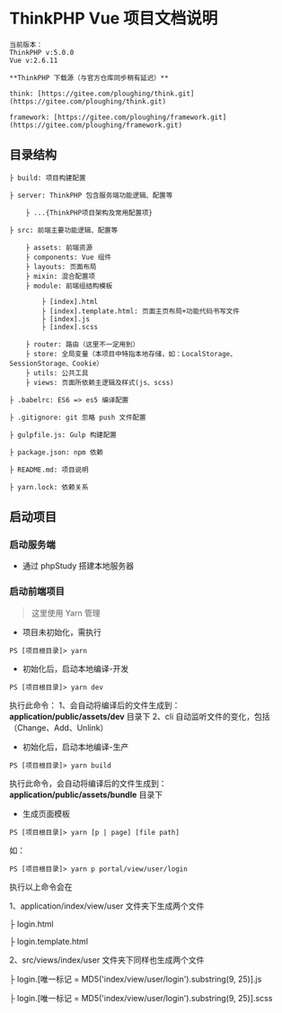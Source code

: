 # ThinkPHP Vue 项目文档说明

    当前版本：
    ThinkPHP v:5.0.0
    Vue v:2.6.11

    **ThinkPHP 下载源（与官方仓库同步稍有延迟）**

    think: [https://gitee.com/ploughing/think.git](https://gitee.com/ploughing/think.git)

    framework: [https://gitee.com/ploughing/framework.git](https://gitee.com/ploughing/framework.git)

## 目录结构

    ├ build: 项目构建配置

    ├ server: ThinkPHP 包含服务端功能逻辑、配置等

        ├ ...{ThinkPHP项目架构及常用配置项}

    ├ src: 前端主要功能逻辑、配置等

        ├ assets: 前端资源
        ├ components: Vue 组件
        ├ layouts: 页面布局
        ├ mixin: 混合配置项
        ├ module: 前端组结构模板     

            ├ [index].html
            ├ [index].template.html: 页面主页布局+功能代码书写文件
            ├ [index].js
            ├ [index].scss     

        ├ router: 路由（这里不一定用到）
        ├ store: 全局变量（本项目中特指本地存储，如：LocalStorage、     SessionStorage、Cookie）
        ├ utils: 公共工具
        ├ views: 页面所依赖主逻辑及样式(js、scss)

    ├ .babelrc: ES6 => es5 编译配置

    ├ .gitignore: git 忽略 push 文件配置

    ├ gulpfile.js: Gulp 构建配置

    ├ package.json: npm 依赖

    ├ README.md: 项目说明

    ├ yarn.lock: 依赖关系

## 启动项目

### 启动服务端

- 通过 phpStudy 搭建本地服务器

### 启动前端项目

> 这里使用 Yarn 管理

- 项目未初始化，需执行

```shell
PS [项目根目录]> yarn
```

- 初始化后，启动本地编译-开发

```shell
PS [项目根目录]> yarn dev
```

执行此命令：
1、会自动将编译后的文件生成到：**application/public/assets/dev** 目录下
2、cli 自动监听文件的变化，包括（Change、Add、Unlink）

- 初始化后，启动本地编译-生产

```shell
PS [项目根目录]> yarn build
```

执行此命令，会自动将编译后的文件生成到：**application/public/assets/bundle** 目录下

- 生成页面模板

```shell
PS [项目根目录]> yarn [p | page] [file path]
```

如：

```shell
PS [项目根目录]> yarn p portal/view/user/login
```

执行以上命令会在 

1、application/index/view/user 文件夹下生成两个文件

├ login.html

├ login.template.html

2、src/views/index/user 文件夹下同样也生成两个文件

├ login.[唯一标记 = MD5('index/view/user/login').substring(9, 25)].js

├ login.[唯一标记 = MD5('index/view/user/login').substring(9, 25)].scss
